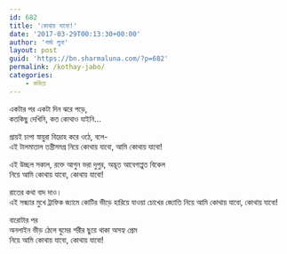 ```yaml
---
id: 682
title: 'কোথায় যাবো!'
date: '2017-03-29T00:13:30+00:00'
author: 'শর্মা লুনা'
layout: post
guid: 'https://bn.sharmaluna.com/?p=682'
permalink: /kothay-jabo/
categories:
    - কবিতা
---
```


একটার পর একটা দিন ঝরে পড়ে,  
কতকিছু দেখিনি, কত কোথাও যাইনি…

প্রায়ই চাপা স্নায়ুরা বিদ্রোহ করে ওঠে, বলে-  
এই টালমাতাল তন্ত্রীসমগ্র নিয়ে কোথায় যাবো, আমি কোথায় যাবো!

এই উচ্ছল সকাল, রক্তে আগুন ভরা দুপুর, অদ্ভূত আবেগাপ্লুত বিকেল  
নিয়ে আমি কোথায় যাবো, কোথায় যাবো!

রাতের কথা বাদ দাও।  
এই সন্ধ্যার মুখে ট্রাফিক জ্যামে কোটির ভীড়ে হারিয়ে যাওয়া চোখের জ্যোতি নিয়ে আমি কোথায় যাবো, কোথায় যাবো!

বারোটার পর  
অনলাইন ভীড় ঠেলে ঘুমের শরীর ছুয়ে থাকা অসহ্য প্রেম  
নিয়ে আমি কোথায় যাবো, কোথায় যাবো!